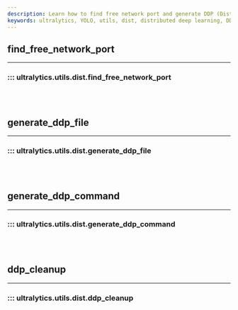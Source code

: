 ```yaml
---
description: Learn how to find free network port and generate DDP (Distributed Data Parallel) command in Ultralytics YOLO with easy examples.
keywords: ultralytics, YOLO, utils, dist, distributed deep learning, DDP file, DDP cleanup
---
```


## find_free_network_port
---
### ::: ultralytics.utils.dist.find_free_network_port
<br><br>

## generate_ddp_file
---
### ::: ultralytics.utils.dist.generate_ddp_file
<br><br>

## generate_ddp_command
---
### ::: ultralytics.utils.dist.generate_ddp_command
<br><br>

## ddp_cleanup
---
### ::: ultralytics.utils.dist.ddp_cleanup
<br><br>
